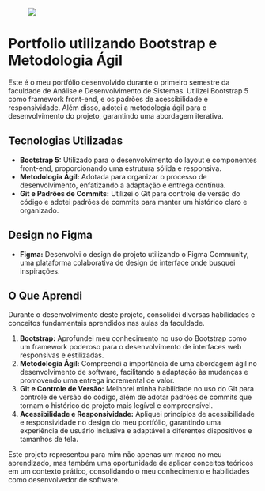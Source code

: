 <figure>
  <img src="https://github.com/rogerio-bueno/portfolio/blob/main/assets/image/portfolio-completo.png">
</figure>

# Portfolio utilizando Bootstrap e Metodologia Ágil

Este é o meu portfólio desenvolvido durante o primeiro semestre da faculdade de Análise e Desenvolvimento de Sistemas. Utilizei Bootstrap 5 como framework front-end, e os padrões de acessibilidade e responsividade. Além disso, adotei a metodologia ágil para o desenvolvimento do projeto, garantindo uma abordagem iterativa.

## Tecnologias Utilizadas

- **Bootstrap 5:** Utilizado para o desenvolvimento do layout e componentes front-end, proporcionando uma estrutura sólida e responsiva.
- **Metodologia Ágil:** Adotada para organizar o processo de desenvolvimento, enfatizando a adaptação e entrega contínua.
- **Git e Padrões de Commits:** Utilizei o Git para controle de versão do código e adotei padrões de commits para manter um histórico claro e organizado.

## Design no Figma

- **Figma:** Desenvolvi o design do projeto utilizando o Figma Community, uma plataforma colaborativa de design de interface onde busquei inspirações.
  
## O Que Aprendi

Durante o desenvolvimento deste projeto, consolidei diversas habilidades e conceitos fundamentais aprendidos nas aulas da faculdade.

1. **Bootstrap:** Aprofundei meu conhecimento no uso do Bootstrap como um framework poderoso para o desenvolvimento de interfaces web responsivas e estilizadas.
2. **Metodologia Ágil:** Compreendi a importância de uma abordagem ágil no desenvolvimento de software, facilitando a adaptação às mudanças e promovendo uma entrega incremental de valor.
3. **Git e Controle de Versão:** Melhorei minha habilidade no uso do Git para controle de versão do código, além de adotar padrões de commits que tornam o histórico do projeto mais legível e compreensível.
4. **Acessibilidade e Responsividade:** Apliquei princípios de acessibilidade e responsividade no design do meu portfólio, garantindo uma experiência de usuário inclusiva e adaptável a diferentes dispositivos e tamanhos de tela.

Este projeto representou para mim não apenas um marco no meu aprendizado, mas também uma oportunidade de aplicar conceitos teóricos em um contexto prático, consolidando o meu conhecimento e habilidades como desenvolvedor de software.
